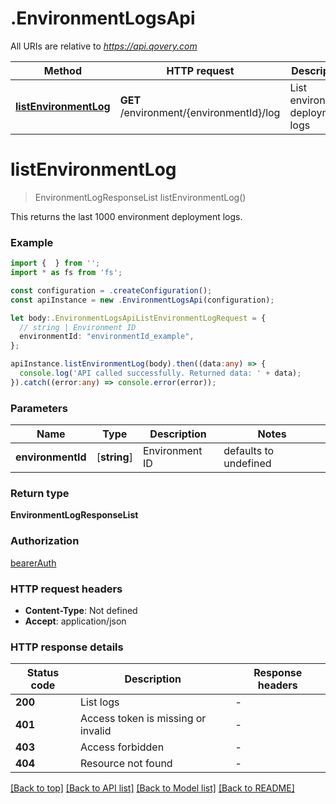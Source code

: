 # .EnvironmentLogsApi

All URIs are relative to *https://api.qovery.com*

Method | HTTP request | Description
------------- | ------------- | -------------
[**listEnvironmentLog**](EnvironmentLogsApi.md#listEnvironmentLog) | **GET** /environment/{environmentId}/log | List environment deployment logs


# **listEnvironmentLog**
> EnvironmentLogResponseList listEnvironmentLog()

This returns the last 1000 environment deployment logs.

### Example


```typescript
import {  } from '';
import * as fs from 'fs';

const configuration = .createConfiguration();
const apiInstance = new .EnvironmentLogsApi(configuration);

let body:.EnvironmentLogsApiListEnvironmentLogRequest = {
  // string | Environment ID
  environmentId: "environmentId_example",
};

apiInstance.listEnvironmentLog(body).then((data:any) => {
  console.log('API called successfully. Returned data: ' + data);
}).catch((error:any) => console.error(error));
```


### Parameters

Name | Type | Description  | Notes
------------- | ------------- | ------------- | -------------
 **environmentId** | [**string**] | Environment ID | defaults to undefined


### Return type

**EnvironmentLogResponseList**

### Authorization

[bearerAuth](README.md#bearerAuth)

### HTTP request headers

 - **Content-Type**: Not defined
 - **Accept**: application/json


### HTTP response details
| Status code | Description | Response headers |
|-------------|-------------|------------------|
**200** | List logs |  -  |
**401** | Access token is missing or invalid |  -  |
**403** | Access forbidden |  -  |
**404** | Resource not found |  -  |

[[Back to top]](#) [[Back to API list]](README.md#documentation-for-api-endpoints) [[Back to Model list]](README.md#documentation-for-models) [[Back to README]](README.md)


